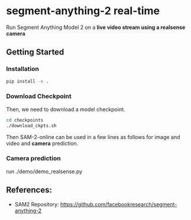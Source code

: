 # segment-anything-2 real-time
Run Segment Anything Model 2 on a **live video stream using a realsense camera**


## Getting Started

### Installation

```bash
pip install -e .
```
### Download Checkpoint

Then, we need to download a model checkpoint.

```bash
cd checkpoints
./download_ckpts.sh
```

Then SAM-2-online can be used in a few lines as follows for image and video and **camera** prediction.

### Camera prediction

run ./demo/demo_realsense.py

## References:

- SAM2 Repository: https://github.com/facebookresearch/segment-anything-2
